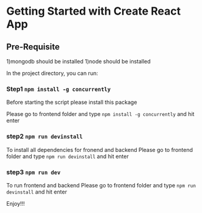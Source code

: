 # Getting Started with Create React App

## Pre-Requisite
1)mongodb should be installed
1)node should be installed


In the project directory, you can run:

### Step1 `npm install -g concurrently`

Before starting the script please install this package

Please go to frontend folder and type `npm install -g concurrently` and hit enter

### step2 `npm run devinstall`

To install all dependencies for fronend and backend
Please go to frontend folder and type `npm run devinstall` and hit enter

### step3 `npm run dev`

To run frontend and backend
Please go to frontend folder and type `npm run devinstall` and hit enter

Enjoy!!!
